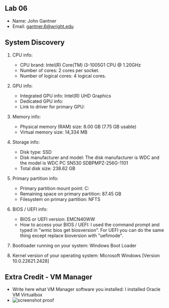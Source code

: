 ## Lab 06

- Name: John Gantner
- Email: gantner.6@wright.edu

## System Discovery

1. CPU info:
    - CPU brand: Intel(R) Core(TM) i3-1005G1 CPU @ 1.20GHz
    - Number of cores: 2 cores per socket.
    - Number of logical cores: 4 logical cores.
2. GPU info:
    - Integrated GPU info: Intel(R) UHD Graphics
    - Dedicated GPU info: 
    - Link to driver for primary GPU: 
3. Memory info:
    - Physical memory (RAM) size: 8.00 GB (7.75 GB usable)
    - Virtual memory size: 14,334 MB
4. Storage info: 
    - Disk type: SSD
    - Disk manufacturer and model: The disk manufacturer is WDC and the model is WDC PC SN530 SDBPMPZ-256G-1101
    - Total disk size: 238.62 GB
5. Primary partition info:
    - Primary partition mount point: C:
    - Remaining space on primary partition: 87.45 GB
    - Filesystem on primary partition: NFTS
6. BIOS / UEFI info: 
    - BIOS or UEFI version: EMCN40WW
    - How to access your BIOS / UEFI: I used the command prompt and typed in "wmic bios get biosversion". For UEFI you can do the same thing except replace bioversion with "uefimode".
7. Bootloader running on your system: Windows Boot Loader

8. Kernel version of your operating system: Microsoft Windows [Version 10.0.22621.2428]

## Extra Credit - VM Manager

- Write here what VM Manager software you installed: I installed Oracle VM Virtualbox
- ![screenshot proof](../Lab06Screenshot.png)
